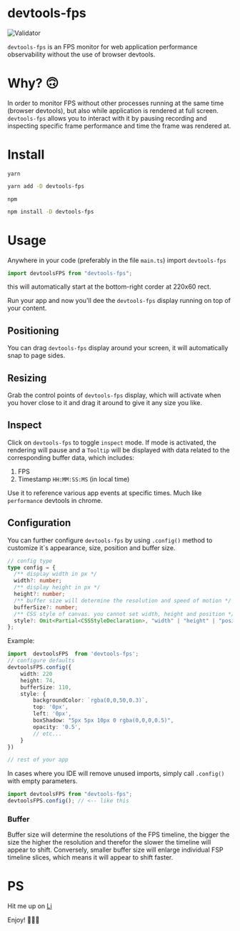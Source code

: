 # devtools-fps

![Validator](demo/devtools-fps-full-demo.gif)

`devtools-fps` is an FPS monitor for web application performance observability without the use of browser devtools.

# Why? 🙃

In order to monitor FPS without other processes running at the same time (browser devtools), but also while application is rendered at full screen. `devtools-fps` allows you to interact with it by pausing recording and inspecting specific frame performance and time the frame was rendered at.

# Install

`yarn`

```bash
yarn add -D devtools-fps
```

`npm`

```bash
npm install -D devtools-fps
```

# Usage

Anywhere in your code (preferably in the file `main.ts`) import `devtools-fps`

```javascript
import devtoolsFPS from "devtools-fps";
```

this will automatically start at the bottom-right corder at 220x60 rect.

Run your app and now you'll dee the `devtools-fps` display running on top of your content.

## Positioning

You can drag `devtools-fps` display around your screen, it will automatically snap to page sides.

## Resizing

Grab the control points of `devtools-fps` display, which will activate when you hover close to it and drag it around to give it any size you like.

## Inspect

Click on `devtools-fps` to toggle `inspect` mode. If mode is activated, the rendering will pause and a `Tooltip` will be displayed with data related to the corresponding buffer data, which includes:

1. FPS
2. Timestamp `HH:MM:SS:MS` (in local time)

Use it to reference various app events at specific times. Much like `performance` devtools in chrome.

## Configuration

You can further configure `devtools-fps` by using `.config()` method to customize it`s appearance, size, position and buffer size.

```ts
// config type
type config = {
  /** display width in px */
  width?: number;
  /** display height in px */
  height?: number;
  /** buffer size will determine the resolution and speed of motion */
  bufferSize?: number;
  /** CSS style of canvas. you cannot set width, height and position */
  style?: Omit<Partial<CSSStyleDeclaration>, "width" | "height" | "position">;
};
```

Example:

```ts
import  devtoolsFPS  from 'devtools-fps';
// configure defaults
devtoolsFPS.config({
    width: 220
    height: 74,
    bufferSize: 110,
    style: {
        backgroundColor: `rgba(0,0,50,0.3)`,
        top: '0px',
        left: '0px',
        boxShadow: "5px 5px 10px 0 rgba(0,0,0,0.5)",
        opacity: '0.5',
        // etc...
    }
})

// rest of your app
```

In cases where you IDE will remove unused imports, simply call `.config()` with empty parameters.

```ts
import devtoolsFPS from "devtools-fps";
devtoolsFPS.config(); // <-- like this
```

### Buffer

Buffer size will determine the resolutions of the FPS timeline, the bigger the size the higher the resolution and therefor the slower the timeline will appear to shift. Conversely, smaller buffer size will enlarge individual FSP timeline slices, which means it will appear to shift faster.

# PS

Hit me up on [Li](https://www.linkedin.com/in/samvel-avanesov/)

Enjoy! 🎉🎉🎉

